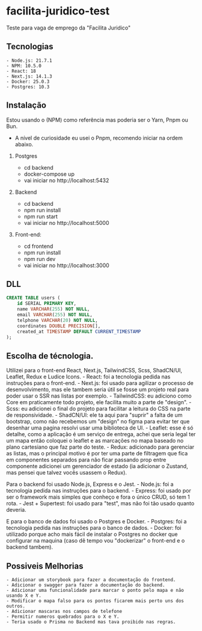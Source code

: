 # facilita-juridico-test
 Teste para vaga de emprego da "Facilita Juridico"

## Tecnologias
    - Node.js: 21.7.1
    - NPM: 10.5.0
    - React: 18
    - Next.js: 14.1.3 
    - Docker: 25.0.3
    - Postgres: 10.3

## Instalação
 Estou usando o (NPM) como referência mas poderia ser o Yarn, Pnpm ou Bun.
 * A nível de curiosidade eu usei o Pnpm, recomendo iniciar na ordem abaixo.

1. Postgres
    - cd backend
    - docker-compose up
    - vai iniciar no http://localhost:5432

2. Backend
    - cd backend
    - npm run install
    - npm run start
    - vai iniciar no http://localhost:5000

3. Front-end:
    - cd frontend
    - npm run install
    - npm run dev
    - vai iniciar no http://localhost:3000

## DLL
```sql
CREATE TABLE users (
    id SERIAL PRIMARY KEY,
    name VARCHAR(255) NOT NULL,
    email VARCHAR(255) NOT NULL,
    telphone VARCHAR(20) NOT NULL,
    coordinates DOUBLE PRECISION[],
    created_at TIMESTAMP DEFAULT CURRENT_TIMESTAMP
);
```

## Escolha de técnologia.
 Utilizei para o front-end React, Next.js, TailwindCSS, Scss, ShadCN/UI, Leaflet, Redux e Ludice Icons.
    - React: foi a tecnologia pedida nas instruções para o front-end.
    - Next.js: foi usado para agilizar o processo de desenvolvimento, mas ele tambem seria útil se fosse um projeto real para poder usar o SSR nas listas por exemplo.
    - TailwindCSS: eu adiciono como Core em praticamente todo projeto, ele facilita muito a parte de "design".
    - Scss: eu adicionei o final do projeto para facilitar a leitura do CSS na parte de responsividade.
    - ShadCN/UI: ele ta aqui para "suprir" a falta de um bootstrap, como não recebemos um "design" no figma para evitar ter que desenhar uma pagina resolvi usar uma biblioteca de UI.
    - Leaflet: esse é só detalhe, como a aplicação é um serviço de entrega, achei que seria legal ter um mapa então coloquei o leaflet e as marcações no mapa baseado no plano cartesiano que faz parte do teste.
    - Redux: adicionado para gerenciar as listas, mas o principal motivo é por ter uma parte de filtragem que fica em componentes separados para não ficar passando prop entre componente adicionei um gerenciador de estado (ia adicionar o Zustand, mas pensei que talvez vocês usassem o Redux).

 Para o backend foi usado Node.js, Express e o Jest.
    - Node.js: foi a tecnologia pedida nas instruções para o backend.
    - Express: foi usado por ser o framework mais simples que conheço e fora o único CRUD, só tem 1 rota.
    - Jest + Supertest: foi usado para "test", mas não foi tão usado quanto deveria.

 E para o banco de dados foi usado o Postgres e Docker. 
    - Postgres: foi a tecnologia pedida nas instruções para o banco de dados.
    - Docker: foi utilizado porque acho mais fácil de instalar o Postgres no docker que configurar na maquina (caso dê tempo vou "dockerizar" o front-end e o backend tambem).

## Possiveis Melhorias
    - Adicionar um storybook para fazer a documentação do frontend.
    - Adicionar o swagger para fazer a documentação do backend.
    - Adicionar uma funcionalidade para marcar o ponto pelo mapa e não usando X e Y.
    - Modificar o mapa falso para os pontos ficarem mais perto uns dos outros.
    - Adicionar mascaras nos campos de telefone
    - Permitir numeros quebrados para o X e Y.
    - Teria usado o Prisma no Backend mas tava proibido nas regras.